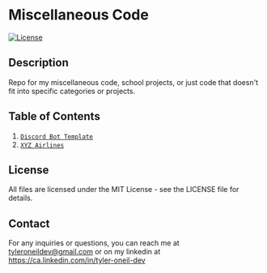 # Miscellaneous Code
[![License](https://img.shields.io/badge/License-MIT-blue.svg)](https://opensource.org/licenses/MIT)
## Description
Repo for my miscellaneous code, school projects, or just code that doesn't fit into specific categories or projects.

## Table of Contents
1. [`Discord Bot Template`](https://github.com/tyleroneil72/misc-code/tree/main/discord-bot-python)
2. [`XYZ Airlines`](https://github.com/tyleroneil72/misc-code/tree/main/xyz-airlines)

## License
All files are licensed under the MIT License - see the LICENSE file for details.

## Contact
For any inquiries or questions, you can reach me at tyleroneildev@gmail.com
or on my linkedin at https://ca.linkedin.com/in/tyler-oneil-dev
